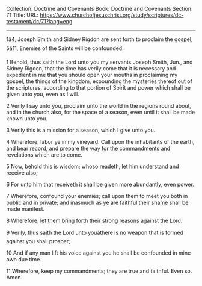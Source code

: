 Collection: Doctrine and Covenants
Book: Doctrine and Covenants
Section: 71
Title: 
URL: https://www.churchofjesuschrist.org/study/scriptures/dc-testament/dc/71?lang=eng

---

1â4, Joseph Smith and Sidney Rigdon are sent forth to proclaim the gospel; 5â11, Enemies of the Saints will be confounded.

1 Behold, thus saith the Lord unto you my servants Joseph Smith, Jun., and Sidney Rigdon, that the time has verily come that it is necessary and expedient in me that you should open your mouths in proclaiming my gospel, the things of the kingdom, expounding the mysteries thereof out of the scriptures, according to that portion of Spirit and power which shall be given unto you, even as I will.

2 Verily I say unto you, proclaim unto the world in the regions round about, and in the church also, for the space of a season, even until it shall be made known unto you.

3 Verily this is a mission for a season, which I give unto you.

4 Wherefore, labor ye in my vineyard. Call upon the inhabitants of the earth, and bear record, and prepare the way for the commandments and revelations which are to come.

5 Now, behold this is wisdom; whoso readeth, let him understand and receive also;

6 For unto him that receiveth it shall be given more abundantly, even power.

7 Wherefore, confound your enemies; call upon them to meet you both in public and in private; and inasmuch as ye are faithful their shame shall be made manifest.

8 Wherefore, let them bring forth their strong reasons against the Lord.

9 Verily, thus saith the Lord unto youâthere is no weapon that is formed against you shall prosper;

10 And if any man lift his voice against you he shall be confounded in mine own due time.

11 Wherefore, keep my commandments; they are true and faithful. Even so. Amen.
